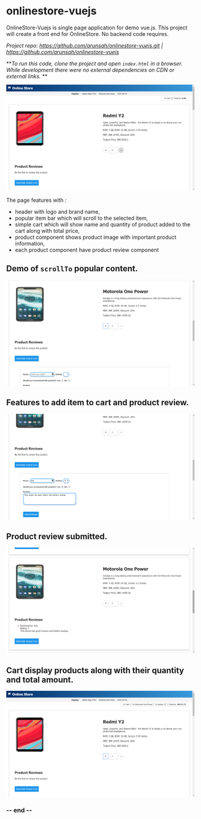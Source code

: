 # onlinestore-vuejs
OnlineStore-Vuejs is single page application for demo vue.js. This project will create a front end for OnlineStore. No backend code requires.

_Project repo: https://github.com/arunsah/onlinestore-vuejs.git | https://github.com/arunsah/onlinestore-vuejs_

**_To run this code, clone the project and open `index.html` in a browser. While development there were no external dependencies on CDN or external links._ **

![Start Page](/screenshot/a_start_page.png)

The page features with :

- header with logo and brand name,
- popular item bar which will scroll to the selected item, 
- simple cart which will show name and quantity of product added to the cart along with total price,
- product component shows product image with important product information,
- each product component have product review component

## Demo of `scrollTo` popular content.

![Demo of scrollTo popular content](/screenshot/b_scrollto_popular_product.png)





## Features to add item to cart and product review.

![Features to add item to cart and product review.](/screenshot/c_adding_to_cart_adding_reviews.png)

## Product review submitted.

![Product review submitted.](/screenshot/d_review_subbmitted.png)

## Cart display products along with their quantity and total amount.

![Cart display products along with their quantity and total amount.](/screenshot/e_cart_product_with_total_cost.png)

### -- end --